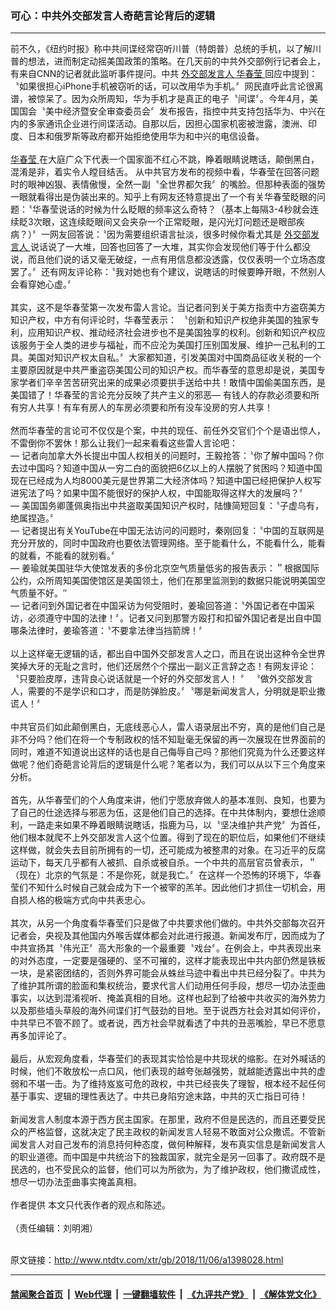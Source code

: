 ### 可心：中共外交部发言人奇葩言论背后的逻辑
------------------------

<div class="wysiwyg">
 前不久，《纽约时报》称中共间谍经常窃听川普（特朗普）总统的手机，以了解川普的想法，进而制定动摇美国政策的策略。在几天前的中共外交部例行记者会上，有来自CNN的记者就此监听事件提问。中共
 <a href="http://www.ntdtv.com/xtr/gb/articlelistbytag_外交部发言人.html" target="_blank">
  外交部发言人
 </a>
 <a href="http://www.ntdtv.com/xtr/gb/articlelistbytag_华春莹.html" target="_blank">
  华春莹
 </a>
 回应中提到：〝如果很担心iPhone手机被窃听的话，可以改用华为手机。〞网民直呼此言论很离谱，被惊呆了。因为众所周知，华为手机才是真正的电子〝间谍〞。今年4月，美国国会〝美中经济暨安全审查委员会〞发布报告，指控中共支持包括华为、中兴在内的多家通讯企业进行间谍活动。自那以后，因担心国家机密被泄露，澳洲、印度、日本和俄罗斯等政府都开始拒绝使用华为和中兴的电信设备。
 <br/>
 <br/>
 <a href="http://www.ntdtv.com/xtr/gb/articlelistbytag_华春莹.html" target="_blank">
  华春莹
 </a>
 在大庭广众下代表一个国家面不红心不跳，睁着眼睛说瞎话，颠倒黑白，混淆是非，着实令人瞠目结舌。 从中共官方发布的视频中看，华春莹在回答问题时的眼神凶狠、表情傲慢，全然一副〝全世界都欠我〞的嘴脸。但那种表面的强势一眼就看得出是伪装出来的。知乎上有网友还特意提出了一个有关华春莹眨眼的问题：〝华春莹说话的时候为什么眨眼的频率这么奇特？（基本上每隔3-4秒就会连续眨3次眼，这连续眨眼间又会夹杂一个正常眨眼，是闪光灯问题还是眼部疾病？）〞一网友回答说：〝因为需要组织语言扯淡，很多时候你看尤其是
 <a href="http://www.ntdtv.com/xtr/gb/articlelistbytag_外交部发言人.html" target="_blank">
  外交部发言人
 </a>
 说话说了一大堆，回答也回答了一大堆，其实你会发现他们等于什么都没说，而且他们说的话又毫无破绽，一点有用信息都没透露，仅仅表明一个立场态度罢了。〞还有网友评论称：〝我对她也有个建议，说瞎话的时候要睁开眼，不然别人会看穿她心虚。〞
 <br/>
 <br/>
 其实，这不是华春莹第一次发布雷人言论。当记者问到关于美方指责中方盗窃美方知识产权，中方有何评论时，华春莹表示： 〝创新和知识产权绝非美国的独家专利，应用知识产权、推动经济社会进步也不是美国独享的权利。创新和知识产权应该服务于全人类的进步与福祉，而不应沦为美国打压别国发展、维护一己私利的工具。美国对知识产权太自私。〞大家都知道，引发美国对中国商品征收关税的一个主要原因就是中共严重盗窃美国公司的知识产权。而华春莹的意思却是说，美国专家学者们辛辛苦苦研究出来的成果必须要拱手送给中共！敢情中国偷美国东西，是美国错了！华春莹的言论充分反映了共产主义的邪恶— 有钱人的存款必须要和所有穷人共享！有车有房人的车房必须要和所有没车没房的穷人共享！
 <br/>
 <br/>
 然而华春莹的言论可不仅仅是个案，中共的现任、前任外交官们个个是语出惊人，不雷倒你不罢休！那么让我们一起来看看这些雷人言论吧：
 <br/>
 — 记者向加拿大外长提出中国人权相关的问题时，王毅抢答：〝你了解中国吗？你去过中国吗？知道中国从一穷二白的面貌把6亿以上的人摆脱了贫困吗？知道中国现在已经成为人均8000美元是世界第二大经济体吗？知道中国已经把保护人权写进宪法了吗？如果中国不能很好的保护人权，中国能取得这样大的发展吗？〞
 <br/>
 — 美国国务卿蓬佩奥指出中共盗取美国知识产权时，陆慷简短回复：〝子虚乌有，绝属捏造。〞
 <br/>
 — 记者提出有关YouTube在中国无法访问的问题时，秦刚回复：〝中国的互联网是充分开放的，同时中国政府也要依法管理网络。至于能看什么，不能看什么，能看的就看，不能看的就别看。〞
 <br/>
 — 姜瑜就美国驻华大使馆发表的多份北京空气质量低劣的报告表示：＂根据国际公约，众所周知美国使馆区是美国领土，他们在那里监测到的数据只能说明美国空气质量不好。″
 <br/>
 — 记者问到外国记者在中国采访为何受阻时，姜瑜回答道：〝外国记者在中国采访，必须遵守中国的法律！〞。记者又问到那警方殴打和扣留外国记者是出自中国哪条法律时，姜瑜答道：〝不要拿法律当挡箭牌！〞
 <br/>
 <br/>
 以上这样毫无逻辑的话，都出自中国外交部发言人之口，而且在说出这种令全世界笑掉大牙的无耻之言时，他们还居然个个摆出一副义正言辞之态！有网友评论：〝只要脸皮厚，违背良心说话就是一个好的外交部发言人！ 〞 〝做外交部发言人，需要的不是学识和口才，而是防弹脸皮。〞〝哪是新闻发言人，分明就是职业撒谎人！〞
 <br/>
 <br/>
 中共官员们如此颠倒黑白，无底线恶心人，雷人语录层出不穷，真的是他们自己是非不分吗？他们在将一个专制政权的恬不知耻毫无保留的再一次展现在世界面前的同时，难道不知道说出这样的话也是自己侮辱自己吗？那他们究竟为什么还要这样做呢？他们奇葩言论背后的逻辑是什么呢？笔者以为，我们可以从以下三个角度来分析。
 <br/>
 <br/>
 首先，从华春莹们的个人角度来讲，他们宁愿放弃做人的基本准则、良知，也要为了自己的仕途选择与邪恶为伍，这是他们自己的选择。在中共体制内，要想仕途顺利，一路走来如果不睁着眼睛说瞎话，指鹿为马，以〝坚决维护共产党〞为首任，他们根本就爬不上外交部发言人这个位置。得到了现在的职位后，如果他们不继续这样做，就会失去目前所拥有的一切，还可能成为被整肃的对象。在习近平的反腐运动下，每天几乎都有人被抓、自杀或被自杀。一个中共的高层官员曾表示，＂（现在）北京的气氛是：不是你死，就是我亡。〞在这样一个恐怖的环境下，华春莹们不知什么时候自己就会成为下一个被宰的羔羊。因此他们才抓住一切机会，用自损人格的极端方式向中共表忠心。
 <br/>
 <br/>
 其次，从另一个角度看华春莹们只是做了中共要求他们做的。中共外交部每次召开记者会，央视及其他国内外喉舌媒体都会对此进行报道。新闻发布厅，因而成为了中共宣扬其〝伟光正〞高大形象的一个最重要〝戏台〞。在例会上，中共表现出来的对外态度，一定要是强硬的、坚不可摧的，这样才能表现出中共内部仍然是铁板一块，是紧密团结的，否则外界可能会从蛛丝马迹中看出中共已经分裂了。中共为了维护其所谓的脸面和集权统治，要求代言人们动用任何手段，想尽一切办法歪曲事实，以达到混淆视听、掩盖真相的目地。这样也起到了给被中共收买的海外势力以及那些墙头草般的海外间谍们打气鼓劲的目地。至于说西方社会对其如何评价，中共早已不管不顾了。或者说，西方社会早就看透了中共的丑恶嘴脸，早已不愿意再多加评论了。
 <br/>
 <br/>
 最后，从宏观角度看，华春莹们的表现其实恰恰是中共现状的缩影。在对外喊话的时候，他们不敢放松一点口风，他们表现的越夸张越强势，就越能透露出中共的虚弱和不堪一击。为了维持岌岌可危的政权，中共已经丧失了理智，根本经不起任何基于事实、逻辑的理性表达了。中共已身陷穷途末路，中共的灭亡指日可待！
 <br/>
 <br/>
 新闻发言人制度本源于西方民主国家。在那里，政府不但是民选的，而且还要受民众的严格监督，这就决定了民主政权的新闻发言人轻易不敢面对公众撒谎。不管新闻发言人对自己发布的消息持何种态度，做何种解释，发布真实信息是新闻发言人的职业道德。而中国是中共统治下的独裁国家，就完全是另一回事了。政府既不是民选的，也不受民众的监督，他们可以为所欲为，为了维护政权，他们撒谎成性，想尽一切办法歪曲事实掩盖真相。
 <br/>
 <br/>
 作者提供 本文只代表作者的观点和陈述。
 <br/>
 <br/>
 （责任编辑：刘明湘）
</div>

<br/>原文链接：http://www.ntdtv.com/xtr/gb/2018/11/06/a1398028.html


------------------------
#### [禁闻聚合首页](https://github.com/gfw-breaker/banned-news/blob/master/README.md) &nbsp;|&nbsp; [Web代理](https://github.com/gfw-breaker/open-proxy/blob/master/README.md) &nbsp;|&nbsp; [一键翻墙软件](https://github.com/gfw-breaker/nogfw/blob/master/README.md) &nbsp;|&nbsp; [《九评共产党》](https://github.com/gfw-breaker/9ping.md/blob/master/README.md#九评之一评共产党是什么) &nbsp;|&nbsp; [《解体党文化》](https://github.com/gfw-breaker/jtdwh.md/blob/master/README.md#绪论)